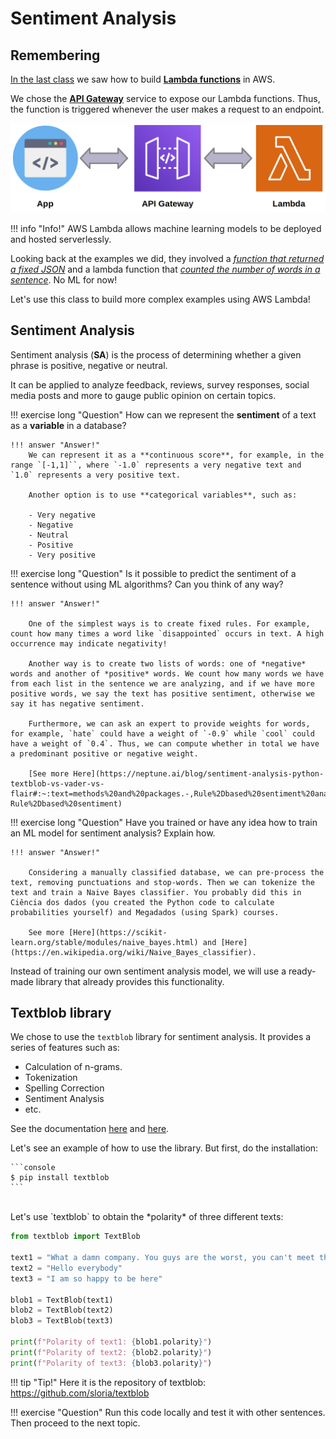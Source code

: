 # Sentiment Analysis

## Remembering

[In the last class](aws_lambda.md) we saw how to build [**Lambda functions**](aws_lambda.md#aws-lambda_1) in AWS.

We chose the [**API Gateway**](api_gateway.md) service to expose our Lambda functions. Thus, the function is triggered whenever the user makes a request to an endpoint.

![](api_gateway_lambda.png)

!!! info "Info!"
    AWS Lambda allows machine learning models to be deployed and hosted serverlessly.

Looking back at the examples we did, they involved a [*function that returned a fixed JSON*](lambda_practicing.md#create-function) and a lambda function that [*counted the number of words in a sentence*](api_gateway.md#practicing). No ML for now!

Let's use this class to build more complex examples using AWS Lambda!

<!-- !!! progress "Click to continue" -->

## Sentiment Analysis

Sentiment analysis (**SA**) is the process of determining whether a given phrase is positive, negative or neutral.

It can be applied to analyze feedback, reviews, survey responses, social media posts and more to gauge public opinion on certain topics.

!!! exercise long "Question"
    How can we represent the **sentiment** of a text as a **variable** in a database?

    !!! answer "Answer!"
        We can represent it as a **continuous score**, for example, in the range `[-1,1]``, where `-1.0` represents a very negative text and `1.0` represents a very positive text.

        Another option is to use **categorical variables**, such as:

        - Very negative
        - Negative
        - Neutral
        - Positive
        - Very positive

!!! exercise long "Question"
    Is it possible to predict the sentiment of a sentence without using ML algorithms? Can you think of any way?

    !!! answer "Answer!"

        One of the simplest ways is to create fixed rules. For example, count how many times a word like `disappointed` occurs in text. A high occurrence may indicate negativity!

        Another way is to create two lists of words: one of *negative* words and another of *positive* words. We count how many words we have from each list in the sentence we are analyzing, and if we have more positive words, we say the text has positive sentiment, otherwise we say it has negative sentiment.

        Furthermore, we can ask an expert to provide weights for words, for example, `hate` could have a weight of `-0.9` while `cool` could have a weight of `0.4`. Thus, we can compute whether in total we have a predominant positive or negative weight.

        [See more Here](https://neptune.ai/blog/sentiment-analysis-python-textblob-vs-vader-vs-flair#:~:text=methods%20and%20packages.-,Rule%2Dbased%20sentiment%20analysis,-Rule%2Dbased%20sentiment)

!!! exercise long "Question"
    Have you trained or have any idea how to train an ML model for sentiment analysis? Explain how.

    !!! answer "Answer!"

        Considering a manually classified database, we can pre-process the text, removing punctuations and stop-words. Then we can tokenize the text and train a Naive Bayes classifier. You probably did this in Ciência dos dados (you created the Python code to calculate probabilities yourself) and Megadados (using Spark) courses.
        
        See more [Here](https://scikit-learn.org/stable/modules/naive_bayes.html) and [Here](https://en.wikipedia.org/wiki/Naive_Bayes_classifier).

Instead of training our own sentiment analysis model, we will use a ready-made library that already provides this functionality.

## Textblob library

We chose to use the `textblob` library for sentiment analysis. It provides a series of features such as:

- Calculation of n-grams.
- Tokenization
- Spelling Correction
- Sentiment Analysis
- etc.

See the documentation [here](https://textblob.readthedocs.io/en/dev/quickstart.html#sentiment-analysis) and [here](https://textblob.readthedocs.io/en/dev/api_reference.html#textblob.blob.TextBlob.sentiment).

Let's see an example of how to use the library. But first, do the installation:

<div class="termy">

    ```console
    $ pip install textblob
    ```

</div>

<br>
Let's use `textblob` to obtain the *polarity* of three different texts:

```python
from textblob import TextBlob

text1 = "What a damn company. You guys are the worst, you can't meet the deadline."
text2 = "Hello everybody"
text3 = "I am so happy to be here"

blob1 = TextBlob(text1)
blob2 = TextBlob(text2)
blob3 = TextBlob(text3)

print(f"Polarity of text1: {blob1.polarity}")
print(f"Polarity of text2: {blob2.polarity}")
print(f"Polarity of text3: {blob3.polarity}")

```

!!! tip "Tip!"
    Here it is the repository of textblob: https://github.com/sloria/textblob

!!! exercise "Question"
    Run this code locally and test it with other sentences. Then proceed to the next topic.